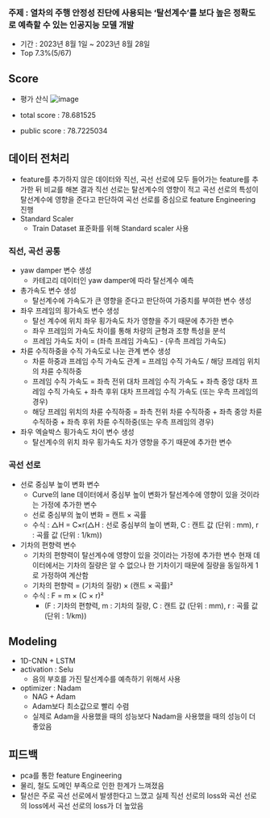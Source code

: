 ### 주제 : 열차의 주행 안정성 진단에 사용되는 ‘탈선계수’를 보다 높은 정확도로 예측할 수 있는 인공지능 모델 개발

- 기간 : 2023년 8월 1일 ~ 2023년 8월 28일
- Top 7.3%(5/67)

## Score
- 평가 산식
![image](https://github.com/ksj1368/Data_Competition/assets/83360918/0d8bbfb1-35dc-4afd-ac9e-7f95a5c461b0)

- total score : 78.681525
- public score : 78.7225034

## 데이터 전처리
- feature를 추가하지 않은 데이터와 직선, 곡선 선로에 모두 들어가는 feature를 추가한 뒤 비교를 해본 결과 직선 선로는 탈선계수의 영향이 적고 곡선 선로의 특성이 탈선계수에 영향을 준다고 판단하여 곡선 선로를 중심으로 feature Engineering 진행
- Standard Scaler
  - Train Dataset 표준화를 위해 Standard scaler 사용

### 직선, 곡선 공통
- yaw damper 변수 생성
  - 카테고리 데이터인 yaw damper에 따라 탈선계수 예측
- 총가속도 변수 생성
  - 탈선계수에 가속도가 큰 영향을 준다고 판단하여 가중치를 부여한 변수 생성
- 좌우 프레임의 횡가속도 변수 생성
  - 탈선 계수에 위치 좌우 횡가속도 차가 영향을 주기 때문에 추가한 변수
  - 좌우 프레임의 가속도 차이를 통해 차량의 균형과 조향 특성을 분석
  - 프레임 가속도 차이 = (좌측 프레임 가속도) - (우측 프레임 가속도)
- 차륜 수직하중을 수직 가속도로 나눈 관계 변수 생성
  - 차륜 하중과 프레임 수직 가속도 관계 = 프레임 수직 가속도 / 해당 프레임 위치의 차륜 수직하중
  - 프레임 수직 가속도 = 좌측 전위 대차 프레임 수직 가속도 + 좌측 중앙 대차 프레임 수직 가속도 + 좌측 후위 대차 프프레임 수직 가속도 (또는 우측 프레임의 경우)
  - 해당 프레임 위치의 차륜 수직하중 = 좌측 전위 차륜 수직하중 + 좌측 중앙 차륜 수직하중 + 좌측 후위 차륜 수직하중(또는 우측 프레임의 경우)
- 좌우 엑슬박스 횡가속도 차이 변수 생성
  - 탈선계수의 위치 좌우 횡가속도 차가 영향을 주기 때문에 추가한 변수

### 곡선 선로
- 선로 중심부 높이 변화 변수
  - Curve의 lane 데이터에서 중심부 높이 변화가 탈선계수에 영향이 있을 것이라는 가정에 추가한 변수
  - 선로 중심부의 높이 변화 = 캔트 × 곡률
  - 수식 : △H = C×r(△H : 선로 중심부의 높이 변화, C : 캔트 값 (단위 : mm), r : 곡률 값 (단위 : 1/km))
- 기차의 편향력 변수
  - 기차의 편향력이 탈선계수에 영향이 있을 것이라는 가정에 추가한 변수 현재 데이터에서는 기차의 질량은 알 수 없으나 한 기차이기 때문에 질량을 동일하게 1로 가정하여 계산함
  - 기차의 편향력 = (기차의 질량) × (캔트 × 곡률)²
  - 수식 : F = m × (C × r)²
    - (F : 기차의 편향력, m : 기차의 질량, C : 캔트 값 (단위 : mm), r : 곡률 값 (단위 : 1/km))

## Modeling
- 1D-CNN + LSTM
- activation : Selu
  - 음의 부호를 가진 탈선계수를 예측하기 위해서 사용
- optimizer : Nadam
  - NAG + Adam
  - Adam보다 최소값으로 빨리 수렴
  - 실제로 Adam을 사용했을 때의 성능보다 Nadam을 사용했을 때의 성능이 더 좋았음
## 피드백
- pca를 통한 feature Engineering
- 물리, 철도 도메인 부족으로 인한 한계가 느껴졌음
- 탈선은 주로 곡선 선로에서 발생한다고 느꼈고 실제 직선 선로의 loss와 곡선 선로의 loss에서 곡선 선로의 loss가 더 높았음
